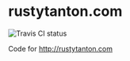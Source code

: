 rustytanton.com
===============

![Travis CI status](https://api.travis-ci.com/rustytanton/react-hello-world.svg?branch=master "Travis CI status")

Code for http://rustytanton.com


